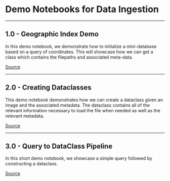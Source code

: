 # Demo Notebooks for Data Ingestion



---
## 1.0 - Geographic Index Demo

In this demo notebook, we demonstrate how to initialize a mini-database based on a query of coordinates. This will showcase how we can get a class which contains the filepaths and associated meta-data.

[Source](./geographic_index_demo.ipynb)


---
## 2.0 - Creating Dataclasses

This demo notebook demonstrates how we can create a dataclass given an image and the associated metadata. The dataclass contains all of the relevant information necessary to load the file when needed as well as the relevant metadata.

[Source](./creating_dataclasses.ipynb)

---
## 3.0 - Query to DataClass Pipeline

In this short demo notebook, we showcase a simple query followed by constructing a dataclass.

[Source](./query_2_dataclass.ipynb)
